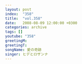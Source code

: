 ```yaml
---
layout: post
index:  "358"
title:  "vol.358"
date:   2008-08-09 12:00:00 +0300
categories: archive
tags: []
youtube: "358"
greetingM: 
greetingT: 
songName: 愛の奇跡
singer: ヒデとロザンナ
---
```

